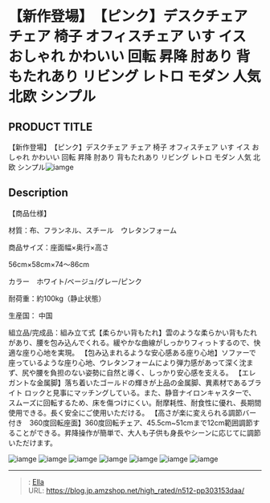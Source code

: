 # 【新作登場】　【ピンク】デスクチェア チェア 椅子 オフィスチェア いす イス おしゃれ かわいい 回転 昇降 肘あり 背もたれあり リビング レトロ モダン 人気 北欧 シンプル


## PRODUCT TITLE 

【新作登場】　【ピンク】デスクチェア チェア 椅子 オフィスチェア いす イス おしゃれ かわいい 回転 昇降 肘あり 背もたれあり リビング レトロ モダン 人気 北欧 シンプル![iamge](https://b2bfiles1.gigab2b.cn/image/wkseller/301/20230405_e2c122fe6c547ee726d0fc5bf8f4a0e4.jpg)

## Description

【商品仕様】

材質：布、フランネル、スチール　ウレタンフォーム

商品サイズ：座面幅×奥行×高さ

56cm×58cm×74～86cm

カラー　ホワイト/ベージュ/グレー/ピンク

耐荷重：約100kg（静止状態）

生産国： 中国

組立品/完成品：組み立て式【柔らかい背もたれ】雲のような柔らかい背もたれがあり、腰を包み込んでくれる。緩やかな曲線がしっかりフィっトするので、快適な座り心地を実現。
【包み込まれるような安心感ある座り心地】ソファーで座っているような座り心地、ウレタンフォームにより弾力感があって深く沈まず、尻や腰を負担のない姿勢に自然と導く、しっかり安心感を支える。
【エレガントな金属脚】落ち着いたゴールドの輝きが上品の金属脚、異素材であるブライト ロックと見事にマッチングしている。また、静音ナイロンキャスターで、スムーズに回転するため、床を傷つけにくい。耐摩耗性、耐食性に優れ、長期間使用できる。長く安全にご使用いただける。
【高さが楽に変えられる調節バー付き　360度回転座面】360度回転チェア、45.5cm~51cmまで12cm範囲調節することができる。昇降操作が簡単で、大人も子供も身長やシーンに応じてに調節いただけます。






![iamge](https://b2bfiles1.gigab2b.cn/image/wkseller/301/20230405_c433947db1888a13c172ebc1e09d2afa.jpg)
![iamge](https://b2bfiles1.gigab2b.cn/image/wkseller/301/20230405_73ad6af5124f8cb7d004cf61c687bfc0.jpg)
![iamge](https://b2bfiles1.gigab2b.cn/image/wkseller/301/20230405_0e450abb6bd1aeb35b95380921f82d3c.jpg)
![iamge](https://b2bfiles1.gigab2b.cn/image/wkseller/301/20230405_03dc562a7eec7c1657f056b538d6cc45.jpg)
![iamge](https://b2bfiles1.gigab2b.cn/image/wkseller/301/20230405_c8510497bd99bcfa480425c31179778f.jpg)
![iamge](https://b2bfiles1.gigab2b.cn/image/wkseller/301/20230405_ba9798cd097311b959d0d96b8058b175.jpg)
![iamge](https://b2bfiles1.gigab2b.cn/image/wkseller/301/20230405_6b4cc369c9867e9ded892e2698351d6b.jpg)


---

> : [Ella](https://blog.jp.amzshop.net/)  
> URL: https://blog.jp.amzshop.net/high_rated/n512-pp303153daa/  

